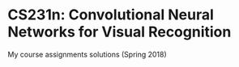 # CS231n: Convolutional Neural Networks for Visual Recognition
My course assignments solutions (Spring 2018)

